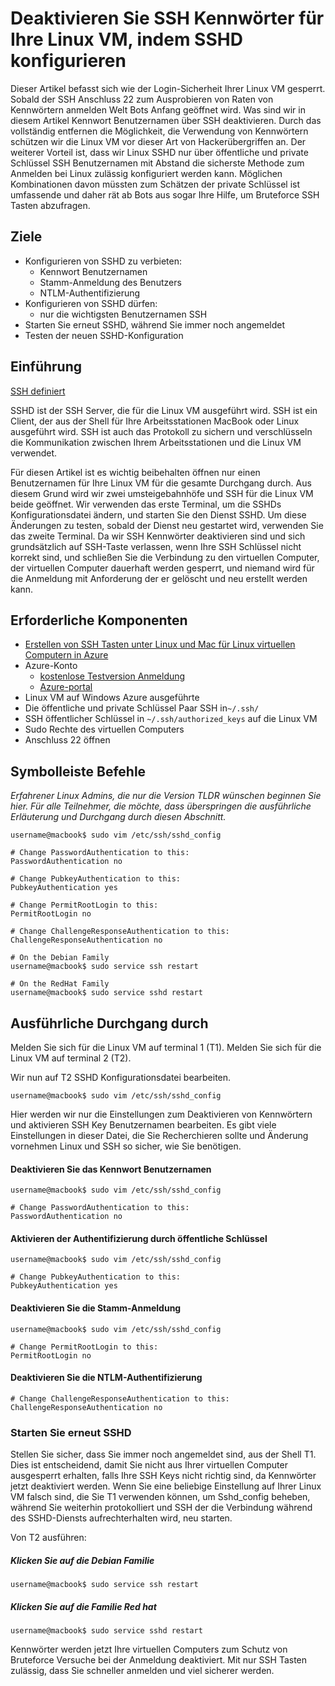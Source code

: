 <properties
    pageTitle="Deaktivieren Sie SSH Kennwörter für Ihre Linux VM, indem SSHD konfigurieren | Microsoft Azure"
    description="Sichern Sie Ihrer Linux VM auf Azure durch ein Kennwort Benutzernamen für SSH deaktivieren."
    services="virtual-machines-linux"
    documentationCenter=""
    authors="vlivech"
    manager="timlt"
    editor=""
    tags="" />

<tags
    ms.service="virtual-machines-linux"
    ms.workload="infrastructure-services"
    ms.tgt_pltfrm="vm-linux"
    ms.devlang="na"
    ms.topic="article"
    ms.date="08/26/2016"
    ms.author="v-livech"/>

# <a name="disable-ssh-passwords-on-your-linux-vm-by-configuring-sshd"></a>Deaktivieren Sie SSH Kennwörter für Ihre Linux VM, indem SSHD konfigurieren

Dieser Artikel befasst sich wie der Login-Sicherheit Ihrer Linux VM gesperrt.  Sobald der SSH Anschluss 22 zum Ausprobieren von Raten von Kennwörtern anmelden Welt Bots Anfang geöffnet wird.  Was sind wir in diesem Artikel Kennwort Benutzernamen über SSH deaktivieren.  Durch das vollständig entfernen die Möglichkeit, die Verwendung von Kennwörtern schützen wir die Linux VM vor dieser Art von Hackerübergriffen an.  Der weiterer Vorteil ist, dass wir Linux SSHD nur über öffentliche und private Schlüssel SSH Benutzernamen mit Abstand die sicherste Methode zum Anmelden bei Linux zulässig konfiguriert werden kann.  Möglichen Kombinationen davon müssten zum Schätzen der private Schlüssel ist umfassende und daher rät ab Bots aus sogar Ihre Hilfe, um Bruteforce SSH Tasten abzufragen.


## <a name="goals"></a>Ziele

- Konfigurieren von SSHD zu verbieten:
  - Kennwort Benutzernamen
  - Stamm-Anmeldung des Benutzers
  - NTLM-Authentifizierung
- Konfigurieren von SSHD dürfen:
  - nur die wichtigsten Benutzernamen SSH
- Starten Sie erneut SSHD, während Sie immer noch angemeldet
- Testen der neuen SSHD-Konfiguration

## <a name="introduction"></a>Einführung

[SSH definiert](https://en.wikipedia.org/wiki/Secure_Shell)

SSHD ist der SSH Server, die für die Linux VM ausgeführt wird.  SSH ist ein Client, der aus der Shell für Ihre Arbeitsstationen MacBook oder Linux ausgeführt wird.  SSH ist auch das Protokoll zu sichern und verschlüsseln die Kommunikation zwischen Ihrem Arbeitsstationen und die Linux VM verwendet.

Für diesen Artikel ist es wichtig beibehalten öffnen nur einen Benutzernamen für Ihre Linux VM für die gesamte Durchgang durch.  Aus diesem Grund wird wir zwei umsteigebahnhöfe und SSH für die Linux VM beide geöffnet.  Wir verwenden das erste Terminal, um die SSHDs Konfigurationsdatei ändern, und starten Sie den Dienst SSHD.  Um diese Änderungen zu testen, sobald der Dienst neu gestartet wird, verwenden Sie das zweite Terminal.  Da wir SSH Kennwörter deaktivieren sind und sich grundsätzlich auf SSH-Taste verlassen, wenn Ihre SSH Schlüssel nicht korrekt sind, und schließen Sie die Verbindung zu den virtuellen Computer, der virtuellen Computer dauerhaft werden gesperrt, und niemand wird für die Anmeldung mit Anforderung der er gelöscht und neu erstellt werden kann.

## <a name="prerequisites"></a>Erforderliche Komponenten

- [Erstellen von SSH Tasten unter Linux und Mac für Linux virtuellen Computern in Azure](virtual-machines-linux-mac-create-ssh-keys.md)
- Azure-Konto
  - [kostenlose Testversion Anmeldung](https://azure.microsoft.com/pricing/free-trial/)
  - [Azure-portal](http://portal.azure.com)
- Linux VM auf Windows Azure ausgeführte
- Die öffentliche und private Schlüssel Paar SSH in`~/.ssh/`
- SSH öffentlicher Schlüssel in `~/.ssh/authorized_keys` auf die Linux VM
- Sudo Rechte des virtuellen Computers
- Anschluss 22 öffnen

## <a name="quick-commands"></a>Symbolleiste Befehle

_Erfahrener Linux Admins, die nur die Version TLDR wünschen beginnen Sie hier.  Für alle Teilnehmer, die möchte, dass überspringen die ausführliche Erläuterung und Durchgang durch diesen Abschnitt._

```
username@macbook$ sudo vim /etc/ssh/sshd_config

# Change PasswordAuthentication to this:
PasswordAuthentication no

# Change PubkeyAuthentication to this:
PubkeyAuthentication yes

# Change PermitRootLogin to this:
PermitRootLogin no

# Change ChallengeResponseAuthentication to this:
ChallengeResponseAuthentication no

# On the Debian Family
username@macbook$ sudo service ssh restart

# On the RedHat Family
username@macbook$ sudo service sshd restart
```

## <a name="detailed-walk-through"></a>Ausführliche Durchgang durch

Melden Sie sich für die Linux VM auf terminal 1 (T1).  Melden Sie sich für die Linux VM auf terminal 2 (T2).

Wir nun auf T2 SSHD Konfigurationsdatei bearbeiten.  

```
username@macbook$ sudo vim /etc/ssh/sshd_config
```

Hier werden wir nur die Einstellungen zum Deaktivieren von Kennwörtern und aktivieren SSH Key Benutzernamen bearbeiten.  Es gibt viele Einstellungen in dieser Datei, die Sie Recherchieren sollte und Änderung vornehmen Linux und SSH so sicher, wie Sie benötigen.

#### <a name="disable-password-logins"></a>Deaktivieren Sie das Kennwort Benutzernamen

```
username@macbook$ sudo vim /etc/ssh/sshd_config

# Change PasswordAuthentication to this:
PasswordAuthentication no
```

#### <a name="enable-public-key-authentication"></a>Aktivieren der Authentifizierung durch öffentliche Schlüssel

```
username@macbook$ sudo vim /etc/ssh/sshd_config

# Change PubkeyAuthentication to this:
PubkeyAuthentication yes
```

#### <a name="disable-root-login"></a>Deaktivieren Sie die Stamm-Anmeldung

```
username@macbook$ sudo vim /etc/ssh/sshd_config

# Change PermitRootLogin to this:
PermitRootLogin no
```

#### <a name="disable-challenge-response-authentication"></a>Deaktivieren Sie die NTLM-Authentifizierung

```
# Change ChallengeResponseAuthentication to this:
ChallengeResponseAuthentication no
```

### <a name="restart-sshd"></a>Starten Sie erneut SSHD

Stellen Sie sicher, dass Sie immer noch angemeldet sind, aus der Shell T1.  Dies ist entscheidend, damit Sie nicht aus Ihrer virtuellen Computer ausgesperrt erhalten, falls Ihre SSH Keys nicht richtig sind, da Kennwörter jetzt deaktiviert werden.  Wenn Sie eine beliebige Einstellung auf Ihrer Linux VM falsch sind, die Sie T1 verwenden können, um Sshd_config beheben, während Sie weiterhin protokolliert und SSH der die Verbindung während des SSHD-Diensts aufrechterhalten wird, neu starten.

Von T2 ausführen:

##### <a name="on-the-debian-family"></a>Klicken Sie auf die Debian Familie

```
username@macbook$ sudo service ssh restart
```

##### <a name="on-the-redhat-family"></a>Klicken Sie auf die Familie Red hat

```
username@macbook$ sudo service sshd restart
```

Kennwörter werden jetzt Ihre virtuellen Computers zum Schutz von Bruteforce Versuche bei der Anmeldung deaktiviert.  Mit nur SSH Tasten zulässig, dass Sie schneller anmelden und viel sicherer werden.
